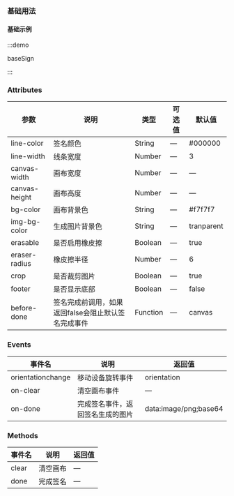 ### 基础用法


#### 基础示例

:::demo

baseSign

:::



### Attributes

| 参数      | 说明    | 类型      | 可选值       | 默认值   |
|---------- |-------- |---------- |-------------  |-------- |
| line-color     | 签名颜色   | String  |  —   |   #000000   |
| line-width    | 线条宽度   | Number  |  —   |  3  |
| canvas-width    | 画布宽度   | Number  |  —   |  —  |
| canvas-height   | 画布高度   | Number  |  —   |  —  |
| bg-color    | 画布背景色   | String  |  —   |  #f7f7f7  |
| img-bg-color    | 生成图片背景色   | String  |  —   |  tranparent  |
| erasable    | 是否启用橡皮擦   | Boolean  |  —   |  true  |
| eraser-radius    | 橡皮擦半径   | Number  |  —   |  6  |
| crop    | 是否裁剪图片   | Boolean  |  —   |  true  |
| footer    | 是否显示底部   | Boolean  |  —   |  false  |
| before-done    | 签名完成前调用，如果返回false会阻止默认签名完成事件   | Function  |  —   |  canvas  |


### Events

| 事件名      | 说明    | 返回值      |
|---------- |-------- |---------- |
| orientationchange | 移动设备旋转事件 | orientation  |
| on-clear | 清空画布事件  |  —   |
| on-done | 完成签名事件，返回签名生成的图片 | data:image/png;base64  |

### Methods

| 事件名      | 说明    | 返回值      |
|---------- |-------- |---------- |
| clear | 清空画布  |  —   |
| done | 完成签名 |  —   |